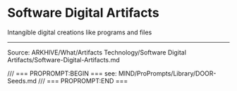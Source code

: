 # Software Digital Artifacts

Intangible digital creations like programs and files

---
Source: ARKHIVE/What/Artifacts Technology/Software Digital Artifacts/Software-Digital-Artifacts.md

/// === PROPROMPT:BEGIN ===
see: MIND/ProPrompts/Library/DOOR-Seeds.md
/// === PROPROMPT:END ===
